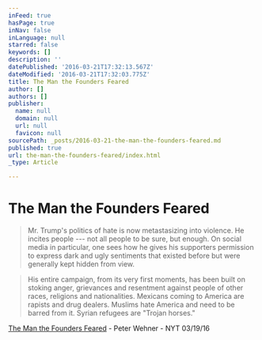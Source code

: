 ```yaml
---
inFeed: true
hasPage: true
inNav: false
inLanguage: null
starred: false
keywords: []
description: ''
datePublished: '2016-03-21T17:32:13.567Z'
dateModified: '2016-03-21T17:32:03.775Z'
title: The Man the Founders Feared
author: []
authors: []
publisher:
  name: null
  domain: null
  url: null
  favicon: null
sourcePath: _posts/2016-03-21-the-man-the-founders-feared.md
published: true
url: the-man-the-founders-feared/index.html
_type: Article

---
```

# The Man the Founders Feared

> Mr. Trump's politics of hate is now metastasizing into violence. He incites people --- not all people to be sure, but enough. On social media in particular, one sees how he gives his supporters permission to express dark and ugly sentiments that existed before but were generally kept hidden from view.

> His entire campaign, from its very first moments, has been built on stoking anger, grievances and resentment against people of other races, religions and nationalities. Mexicans coming to America are rapists and drug dealers. Muslims hate America and need to be barred from it. Syrian refugees are "Trojan horses."

[The Man the Founders Feared][0] - Peter Wehner - NYT 03/19/16

[0]: http://mobile.nytimes.com/2016/03/20/opinion/campaign-stops/the-man-the-founders-feared.html
